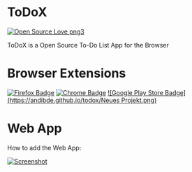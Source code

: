 # ToDoX
[![Open Source Love png3](https://badges.frapsoft.com/os/v3/open-source.png?v=103)](https://github.com/andibde/todox/)

ToDoX is a Open Source To-Do List App for the Browser

# Browser Extensions
[![Firefox Badge](https://andibde.github.io/todox/AMO-button_1.png)](https://addons.mozilla.org/de/firefox/addon/todox/)
[![Chrome Badge](https://andibde.github.io/todox/ChromeWebStore_Badge.png)](#)
[![Google Play Store Badge](https://andibde.github.io/todox/Neues Projekt.png)](https://play.google.com/store/apps/details?id=de.gigprojekt.todox)


# Web App
How to add the Web App:

[![Screenshot](https://andibde.github.io/todox/screen.png)](#)
